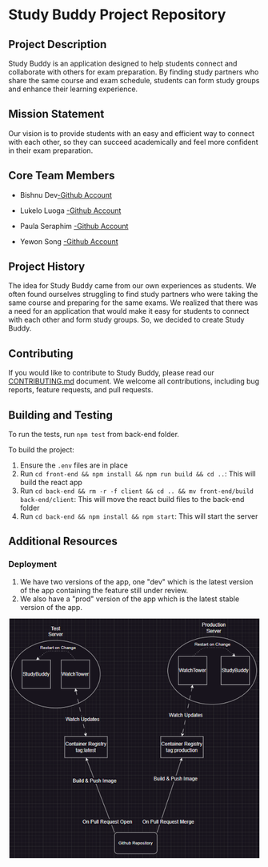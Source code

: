 # Study Buddy Project Repository
## Project Description 
Study Buddy is an application designed to help students connect and collaborate with others for exam preparation. By finding study partners who share the same course and exam schedule, students can form study groups and enhance their learning experience.

## Mission Statement
Our vision is to provide students with an easy and efficient way to connect with each other, so they can succeed academically and feel more confident in their exam preparation.

## Core Team Members
* Bishnu Dev[-Github Account](https://github.com/bordernone)
* Lukelo Luoga [-Github Account](https://github.com/Kelo2000)
* Paula Seraphim [-Github Account](https://github.com/paulasera)

* Yewon Song [-Github Account](https://github.com/sywu430) 

## Project History
The idea for Study Buddy came from our own experiences as students. We often found ourselves struggling to find study partners who were taking the same course and preparing for the same exams. We realized that there was a need for an application that would make it easy for students to connect with each other and form study groups. So, we decided to create Study Buddy.

## Contributing
If you would like to contribute to Study Buddy, please read our [CONTRIBUTING.md](./CONTRIBUTING.md) document. We welcome all contributions, including bug reports, feature requests, and pull requests.

## Building and Testing
To run the tests, run `npm test` from back-end folder.

To build the project:
1. Ensure the `.env` files are in place
2. Run `cd front-end && npm install && npm run build && cd ..`: This will build the react app
3. Run `cd back-end && rm -r -f client && cd .. && mv front-end/build back-end/client`: This will move the react build files to the back-end folder
4. Run `cd back-end && npm install && npm start`: This will start the server

## Additional Resources

### Deployment
1. We have two versions of the app, one "dev" which is the latest version of the app containing the feature still under review.
2. We also have a "prod" version of the app which is the latest stable version of the app.


<center>
    <img src="deployment-setup.png" alt="Deployment Setup" width="500"/>
</center>
